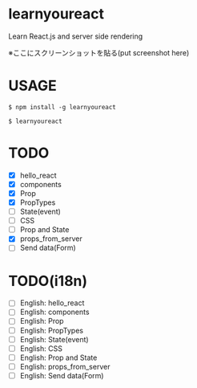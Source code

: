 learnyoureact
================

Learn React.js and server side rendering

※ここにスクリーンショットを貼る(put screenshot here)

# USAGE
`$ npm install -g learnyoureact`

`$ learnyoureact`

# TODO
- [x] hello_react
- [x] components
- [x] Prop
- [x] PropTypes
- [ ] State(event)
- [ ] CSS
- [ ] Prop and State
- [x] props_from_server
- [ ] Send data(Form) 

# TODO(i18n)
- [ ] English: hello_react
- [ ] English: components
- [ ] English: Prop
- [ ] English: PropTypes
- [ ] English: State(event)
- [ ] English: CSS
- [ ] English: Prop and State
- [ ] English: props_from_server
- [ ] English: Send data(Form)
